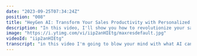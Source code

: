 ```yaml
---
date: "2023-09-25T07:34:24Z"
position: "008"
title: "HeyGen AI: Transform Your Sales Productivity with Personalized Video Outreach"
description: "In this video, I'll show you how to revolutionize your sales outreach game using personalized videos, made possible by using HeyGen's API.\n\nGone are the days of generic cold emails and phone calls. With HeyGen, Sales Development Representatives (SDRs) can now scale up their outreach efforts like never before. Imagine sending out dozens, even hundreds of personalized videos to your prospects, all with just a few clicks.\n\nIn this video, I break down the key benefits of incorporating personalized videos into your sales outreach strategy. You'll discover how HeyGen AI enables SDRs to add personalized data into the video scripts, making each outreach feel tailor-made for the recipient. I created a proof of concept app to show how you can do this.\n\nFollow me here:\nWebsite: https://timbenniks.dev\nTwitter: https://twitter.com/timbenniks\nGithub: https://github.com/timbenniks"
image: "https://i.ytimg.com/vi/iip2anHIEtg/maxresdefault.jpg"
videoId: "iip2anHIEtg"
transcript: "in this video I'm going to blow your mind with what AI can do for your business and sales because what we know is that Outreach works really well when you do video and it works even better when you personalize that video but we all know making video is hard you need equipment it's a lot of time it's hard to do to speak well on camera it's a very different thing than just selling on Zoom or sending emails right and so I created a landing page that integrates with your CRM like HubSpot or Salesforce something like that and then you take your prospect data and then what you can do is with AI you can render a personalized video with a script that you choose either you get that script from your prospecting system because it's some funnel email or you write it yourself I am really excited about what you can do with AI so I'll let's go to the browser I'm going to show you all right so we're in the browser now and I do apologize that my little camera icon on the left overlaps a little bit on the website but what I've built here Empower your sdrs with the magic of AI and so you can actually create personalized Outreach video with your avatar and your voice or a translated Voice or whatever you want so what you can do you can select HubSpot in this case so I've logged into HubSpot here and this is a very simplified view of whatever my Prospect data is so let's select Nicholas and we met at a storytelling lunch where we were all talking about the best experiences website can give you personalization all that stuff and his company is Chanel and so now I've also logged in with hey gen that you that's my AI ephratar render system and I can select a bunch of different avatars you can hear actually this is Josh the CEO of agen but let's select me imagine that this could also be your CEO or this could be some thought leader that a lot of people know right you can use different people's AI of course with consent it's very important um there's a ton of different voices here that select my own but if you wrote your script in French you could select a French voice and it would be perfect and so then you can actually see hey there's my script and I know again my apologies my camera is a little bit over maybe I can show it to you can I go a bit like this here you go hey Nicholas we met at the storytelling lunch and I have a fix for Chanel all that stuff so it's completely personalized and so you can see there's a create video button here so I'm just gonna hit create video and so this generally takes a second in hey gen and so while we wait let me talk to you about this because normally what you want if this this is a proof of concept that I made now right it's just a test just to see what I can do with AI and generation and stuff like that but imagine this is actually integrated into salesforter or HubSpot that you don't have to do all this it's all like super easy and it sends the email just think about the possibilities right okay so let's go to Hayden and refresh and now you can see there is my video so this was just generated of course when this is a finished product you will see this in your prospecting tool and you can just send it out it will all be automated for now it's just this so when I hit play you will see um a little bit of an overlay because this is a test API key here we go are you ready this is going to be fun hi Nicholas I came across your name at the storytelling lunch and was wondering if you could help me out I have a solution for easily transitioning to a headless CMS that I think Chanel could really benefit from but I'm having trouble connecting who is the right person to discuss this opportunity with and how may I reach them I appreciate your time how incredible is that imagine this doesn't have the overlay and it literally just looks like me talking to them um let me show you another one I actually created a video with Joshua my friend the hey gen CEO with the same script but with a slightly Americanized voice that he normally doesn't have here you go hi Nicholas I came across your name at the storytelling lunch and was wondering if you could help me out I have a solution for easily transitioning to a headless CMS that I think should how incredibly mind-blowing is this it is such high quality and imagine sending these videos personalizing to the people and then do that 100 times a day the the conversion you're gonna get is so high and then think about translating it into different languages this is just mind-blowing use of AI technology this is something you can use pretty soon like I know Hayden is working on sales related things for if you work in a sales team and doing these type of automations I just use their backend apis and because I'm a developer right so I try to do it and show them anyways my mind is blown I'm going to be pitching this to my friends who work in sales teams to see if we can actually build this thing for real anyways happy selling happy coding happy AI anyways cheers bye"
---
```


